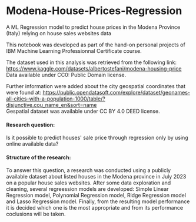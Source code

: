 # Modena-House-Prices-Regression
A ML Regression model to predict house prices in the Modena Province (Italy) relying on house sales websites data

This notebook was developed as part of the hand-on personal projects of IBM Machine Learning Professionnal Certificate course.

The dataset used in this analysis was retrieved from the following link: https://www.kaggle.com/datasets/albertostefani/modena-housing-price
Data available under CC0: Public Domain license.

Further information were added about the city geospatial coordinates that were found at: https://public.opendatasoft.com/explore/dataset/geonames-all-cities-with-a-population-1000/table/?disjunctive.cou_name_en&sort=name   
Gespatial dataset was available under CC BY 4.0 DEED license.

#### Research question:
Is it possible to predict houses' sale price through regression only by using online available data?

#### Structure of the research:
To answer this question, a research was conducted using a publicly available dataset about listed houses in the Modena province in July 2023 on a popular house sales websites. After some data exploration and cleaning, several regreession models are developed: Simple Linear Regression model, Polynomial Regression model, Ridge Regression model and Lasso Regression model. Finally, from the resulting model performance it is decided which one is the most appropriate and from its performance coclusions will be taken.
